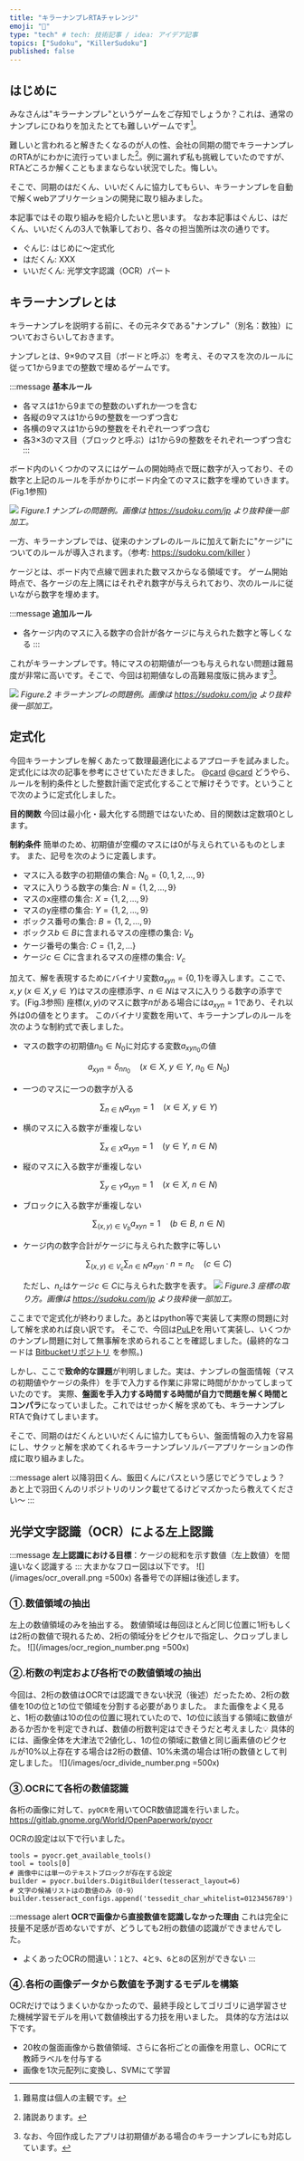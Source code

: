 ```yaml
---
title: "キラーナンプレRTAチャレンジ"
emoji: "🤖"
type: "tech" # tech: 技術記事 / idea: アイデア記事
topics: ["Sudoku", "KillerSudoku"]
published: false
---
```

[^MyOpinion1]:難易度は個人の主観です。
[^MyOpinion2]:諸説あります。
[^HignLevel]:なお、今回作成したアプリは初期値がある場合のキラーナンプレにも対応しています。



## はじめに
みなさんは"キラーナンプレ"というゲームをご存知でしょうか？これは、通常のナンプレにひねりを加えたとても難しいゲームです[^MyOpinion1]。

難しいと言われると解きたくなるのが人の性、会社の同期の間でキラーナンプレのRTAがにわかに流行っていました[^MyOpinion2]。例に漏れず私も挑戦していたのですが、RTAどころか解くこともままならない状況でした。悔しい。

そこで、同期のはだくん、いいだくんに協力してもらい、キラーナンプレを自動で解くwebアプリケーションの開発に取り組みました。

本記事ではその取り組みを紹介したいと思います。
なお本記事はぐんじ、はだくん、いいだくんの3人で執筆しており、各々の担当箇所は次の通りです。
- ぐんじ: はじめに〜定式化
- はだくん: XXX
- いいだくん: 光学文字認識（OCR）パート



<!-- （参考: https://sudoku.com/killer ） -->

## キラーナンプレとは
キラーナンプレを説明する前に、その元ネタである"ナンプレ"（別名：数独）についておさらいしておきます。

ナンプレとは、9×9のマス目（ボードと呼ぶ）を考え、そのマスを次のルールに従って1から9までの整数で埋めるゲームです。

:::message
**基本ルール**
- 各マスは1から9までの整数のいずれか一つを含む
- 各縦の9マスは1から9の整数を一つずつ含む
- 各横の9マスは1から9の整数をそれぞれ一つずつ含む
- 各3×3のマス目（ブロックと呼ぶ）は1から9の整数をそれぞれ一つずつ含む
:::

ボード内のいくつかのマスにはゲームの開始時点で既に数字が入っており、その数字と上記のルールを手がかりにボード内全てのマスに数字を埋めていきます。(Fig.1参照)

![](/images/sudoku.png)
*Figure.1 ナンプレの問題例。画像は https://sudoku.com/jp より抜粋後一部加工。*

一方、キラーナンプレでは、従来のナンプレのルールに加えて新たに"ケージ"についてのルールが導入されます。（参考: https://sudoku.com/killer ）

ケージとは、ボード内で点線で囲まれた数マスからなる領域です。
ゲーム開始時点で、各ケージの左上隅にはそれぞれ数字が与えられており、次のルールに従いながら数字を埋めます。

:::message
**追加ルール**
- 各ケージ内のマスに入る数字の合計が各ケージに与えられた数字と等しくなる
:::

これがキラーナンプレです。特にマスの初期値が一つも与えられない問題は難易度が非常に高いです。そこで、今回は初期値なしの高難易度版に挑みます[^HignLevel]。

![](/images/killer_sudoku.png)
*Figure.2 キラーナンプレの問題例。画像は https://sudoku.com/jp より抜粋後一部加工。*


## 定式化

今回キラーナンプレを解くあたって数理最適化によるアプローチを試みました。
定式化には次の記事を参考にさせていただきました。
@[card](https://jp.mathworks.com/help/optim/ug/sudoku-puzzles-problem-based.html)
@[card](https://yshr10ic.com/2023/01/16/sudoku-solver-pulp/)
どうやら、ルールを制約条件とした整数計画で定式化することで解けそうです。ということで次のように定式化しました。

**目的関数**
今回は最小化・最大化する問題ではないため、目的関数は定数項$0$とします。

**制約条件**
簡単のため、初期値が空欄のマスには$0$が与えられているものとします。
また、記号を次のように定義します。
- マスに入る数字の初期値の集合: $N_0=\{0,1,2,\dots,9\}$
- マスに入りうる数字の集合: $N=\{1,2,\dots,9\}$
- マスのx座標の集合: $X=\{1,2,\dots,9\}$
- マスのy座標の集合: $Y=\{1,2,\dots,9\}$
- ボックス番号の集合: $B=\{1,2,\dots,9\}$
- ボックス$b\in B$に含まれるマスの座標の集合: $V_b$
- ケージ番号の集合: $C=\{1,2,\dots\}$
- ケージ$c\in C$に含まれるマスの座標の集合: $V_c$

加えて、解を表現するためにバイナリ変数$a_{xyn}=\{0,1\}$を導入します。ここで、$x, y$ $(x\in X, y\in Y)$はマスの座標添字、$n\in N$はマスに入りうる数字の添字です。(Fig.3参照) 
座標$(x,y)$のマスに数字$n$がある場合には$a_{xyn}=1$であり、それ以外は0の値をとります。
このバイナリ変数を用いて、キラーナンプレのルールを次のような制約式で表しました。 
- マスの数字の初期値$n_0\in N_0$に対応する変数$a_{xyn_0}$の値

    $$
    a_{xyn} = \delta_{n n_0} \quad (x\in X,~y\in Y,~n_0\in N_0)
    $$

- 一つのマスに一つの数字が入る

    $$
      \sum_{n\in N} a_{xyn} = 1 \quad ( x\in X,~y\in Y )
    $$

- 横のマスに入る数字が重複しない

    $$
      \sum_{x\in X}  a_{xyn} = 1
      \quad
      (y\in Y,~n\in N)
    $$

- 縦のマスに入る数字が重複しない

    $$
      \sum_{y\in Y} a_{xyn} = 1
      \quad
      (x\in X,~n\in N)
    $$

- ブロックに入る数字が重複しない

    $$
      \sum_{(x,y)\in V_b} a_{xyn} = 1
      \quad
      (b\in B,~n\in N)
    $$

- ケージ内の数字合計がケージに与えられた数字に等しい
    
    $$
      \sum_{(x, y)\in V_c}\sum_{n\in N}
      a_{xyn}\cdot n
      =
      n_c
      \quad
      (c\in C)
    $$

    ただし、$n_c$はケージ$c\in C$に与えられた数字を表す。
![](/images/sudoku_coordinate.png)
*Figure.3 座標の取り方。画像は https://sudoku.com/jp より抜粋後一部加工。*


<!-- ## アプリケーション化へ -->
ここまでで定式化が終わりました。あとはpython等で実装して実際の問題に対して解を求めれば良い訳です。
そこで、今回は[PuLP](https://pypi.org/project/PuLP/)を用いて実装し、いくつかのナンプレ問題に対して無事解を求められることを確認しました。(最終的なコードは [Bitbucketリポジトリ](https://bitbucket.org/atsuhiro-hada/sudoku_rta/src/master/) を参照。)

しかし、ここで**致命的な課題**が判明しました。実は、ナンプレの盤面情報（マスの初期値やケージの条件）を手で入力する作業に非常に時間がかかってしまっていたのです。
実際、**盤面を手入力する時間する時間が自力で問題を解く時間とコンパラ**になっていました。これではせっかく解を求めても、キラーナンプレRTAで負けてしまいます。

そこで、同期のはだくんといいだくんに協力してもらい、盤面情報の入力を容易にし、サクッと解を求めてくれるキラーナンプレソルバーアプリケーションの作成に取り組みました。

:::message alert 
以降羽田くん、飯田くんにパスという感じでどうでしょう？
あと上で羽田くんのリポジトリのリンク載せてるけどマズかったら教えてください〜
:::



## 光学文字認識（OCR）による左上認識
:::message
**左上認識における目標**：ケージの総和を示す数値（左上数値）を間違いなく認識する
:::
大まかなフロー図は以下です。
![](/images/ocr_overall.png =500x)
各番号での詳細は後述します。

### ①.数値領域の抽出
左上の数値領域のみを抽出する。
数値領域は毎回ほとんど同じ位置に1桁もしくは2桁の数値で現れるため、2桁の領域分をピクセルで指定し、クロップしました。
![](/images/ocr_region_number.png =500x)

### ②.桁数の判定および各桁での数値領域の抽出
今回は、2桁の数値はOCRでは認識できない状況（後述）だったため、2桁の数値を10の位と1の位で領域を分割する必要がありました。
また画像をよく見ると、1桁の数値は10の位の位置に現れていたので、1の位に該当する領域に数値があるか否かを判定できれば、数値の桁数判定はできそうだと考えました💡
具体的には、画像全体を大津法で2値化し、1の位の領域に数値と同じ画素値のピクセルが10%以上存在する場合は2桁の数値、10%未満の場合は1桁の数値として判定しました。
![](/images/ocr_divide_number.png =500x)

### ③.OCRにて各桁の数値認識
各桁の画像に対して、`pyOCR`を用いてOCR数値認識を行いました。
https://gitlab.gnome.org/World/OpenPaperwork/pyocr

OCRの設定は以下で行いました。
```
tools = pyocr.get_available_tools()
tool = tools[0]
# 画像中には単一のテキストブロックが存在する設定
builder = pyocr.builders.DigitBuilder(tesseract_layout=6)
# 文字の候補リストはの数値のみ（0-9）
builder.tesseract_configs.append('tessedit_char_whitelist=0123456789')​
```
:::message alert
**OCRで画像から直接数値を認識しなかった理由**
これは完全に技量不足感が否めないですが、どうしても2桁の数値の認識ができませんでした。
* よくあったOCRの間違い：`1`と`7`、`4`と`9`、`6`と`8`の区別ができない
:::

### ④.各桁の画像データから数値を予測するモデルを構築
OCRだけではうまくいかなかったので、最終手段としてゴリゴリに過学習させた機械学習モデルを用いて数値検出する力技を用いました。
具体的な方法は以下です。
* 20枚の盤面画像から数値領域、さらに各桁ごとの画像を用意し、OCRにて教師ラベルを付与する
* 画像を1次元配列に変換し、SVMにて学習
